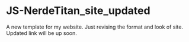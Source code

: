 # JS-NerdeTitan_site_updated
A new template for my website.  Just revising the format and look of site. 
Updated link will be up soon.  

